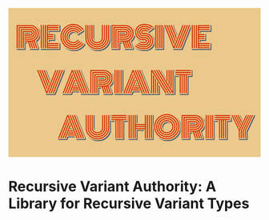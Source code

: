 ![](.github/recursive-variant-authority.png)

# Recursive Variant Authority: A Library for Recursive Variant Types

